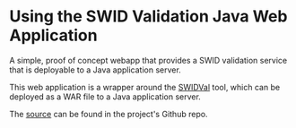 # Using the SWID Validation Java Web Application

A simple, proof of concept webapp that provides a SWID validation service that is deployable to a Java application server.

This web application is a wrapper around the [SWIDVal](../swidval) tool, which can be deployed as a WAR file to a Java application server.

The [source](https://github.com/usnistgov/swid-tools/tree/master/swidval-webapp) can be found in the project's Github repo.
